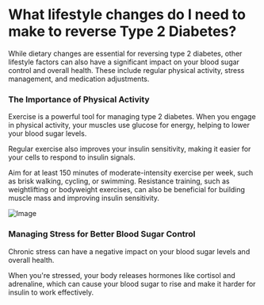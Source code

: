 # What lifestyle changes do I need to make to reverse Type 2 Diabetes?

While dietary changes are essential for reversing type 2 diabetes, other lifestyle factors can also have a significant impact on your blood sugar control and overall health. These include regular physical activity, stress management, and medication adjustments.

### **The Importance of Physical Activity**

Exercise is a powerful tool for managing type 2 diabetes. When you engage in physical activity, your muscles use glucose for energy, helping to lower your blood sugar levels.

Regular exercise also improves your insulin sensitivity, making it easier for your cells to respond to insulin signals.

Aim for at least 150 minutes of moderate-intensity exercise per week, such as brisk walking, cycling, or swimming. Resistance training, such as weightlifting or bodyweight exercises, can also be beneficial for building muscle mass and improving insulin sensitivity.

![Image](https://drberg-dam.imgix.net/others/blog-stress-and-your-immune-system-1.jpg?w=992&auto=compress,format)

### **Managing Stress for Better Blood Sugar Control**

Chronic stress can have a negative impact on your blood sugar levels and overall health.

When you're stressed, your body releases hormones like cortisol and adrenaline, which can cause your blood sugar to rise and make it harder for insulin to work effectively.